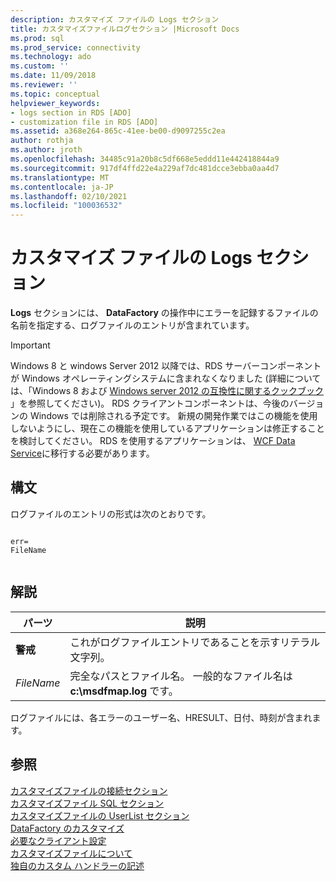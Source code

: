 ```yaml
---
description: カスタマイズ ファイルの Logs セクション
title: カスタマイズファイルログセクション |Microsoft Docs
ms.prod: sql
ms.prod_service: connectivity
ms.technology: ado
ms.custom: ''
ms.date: 11/09/2018
ms.reviewer: ''
ms.topic: conceptual
helpviewer_keywords:
- logs section in RDS [ADO]
- customization file in RDS [ADO]
ms.assetid: a368e264-865c-41ee-be00-d9097255c2ea
author: rothja
ms.author: jroth
ms.openlocfilehash: 34485c91a20b8c5df668e5eddd11e442418844a9
ms.sourcegitcommit: 917df4ffd22e4a229af7dc481dcce3ebba0aa4d7
ms.translationtype: MT
ms.contentlocale: ja-JP
ms.lasthandoff: 02/10/2021
ms.locfileid: "100036532"
---
```

# <a name="customization-file-logs-section"></a>カスタマイズ ファイルの Logs セクション
**Logs** セクションには、 **DataFactory** の操作中にエラーを記録するファイルの名前を指定する、ログファイルのエントリが含まれています。  
  
> [!IMPORTANT]
>  Windows 8 と windows Server 2012 以降では、RDS サーバーコンポーネントが Windows オペレーティングシステムに含まれなくなりました (詳細については、「Windows 8 および [Windows server 2012 の互換性に関するクックブック](https://www.microsoft.com/download/details.aspx?id=27416) 」を参照してください)。 RDS クライアントコンポーネントは、今後のバージョンの Windows では削除される予定です。 新規の開発作業ではこの機能を使用しないようにし、現在この機能を使用しているアプリケーションは修正することを検討してください。 RDS を使用するアプリケーションは、 [WCF Data Service](/dotnet/framework/wcf/)に移行する必要があります。  
  
## <a name="syntax"></a>構文  
 ログファイルのエントリの形式は次のとおりです。  
  
```console
  
err=  
FileName  
  
```  
  
## <a name="remarks"></a>解説  
  
|パーツ|説明|  
|----------|-----------------|  
|**警戒**|これがログファイルエントリであることを示すリテラル文字列。|  
|*FileName*|完全なパスとファイル名。 一般的なファイル名は **c:\msdfmap.log** です。|  
  
 ログファイルには、各エラーのユーザー名、HRESULT、日付、時刻が含まれます。  
  
## <a name="see-also"></a>参照  
 [カスタマイズファイルの接続セクション](./customization-file-connect-section.md)   
 [カスタマイズファイル SQL セクション](./customization-file-sql-section.md)   
 [カスタマイズファイルの UserList セクション](./customization-file-userlist-section.md)   
 [DataFactory のカスタマイズ](./datafactory-customization.md)   
 [必要なクライアント設定](./required-client-settings.md)   
 [カスタマイズファイルについて](./understanding-the-customization-file.md)   
 [独自のカスタム ハンドラーの記述](./writing-your-own-customized-handler.md)